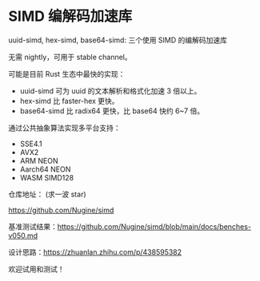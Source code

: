 # SIMD 编解码加速库

uuid-simd, hex-simd, base64-simd: 三个使用 SIMD 的编解码加速库

无需 nightly，可用于 stable channel。

可能是目前 Rust 生态中最快的实现： 

+ uuid-simd 可为 uuid 的文本解析和格式化加速 3 倍以上。
+ hex-simd 比 faster-hex 更快。
+ base64-simd 比 radix64 更快，比 base64 快约 6~7 倍。 

通过公共抽象算法实现多平台支持： 

+ SSE4.1 
+ AVX2 
+ ARM NEON 
+ Aarch64 NEON 
+ WASM SIMD128  

仓库地址：  (求一波 star)

<https://github.com/Nugine/simd>

基准测试结果：<https://github.com/Nugine/simd/blob/main/docs/benches-v050.md>

设计思路：<https://zhuanlan.zhihu.com/p/438595382>

欢迎试用和测试！
